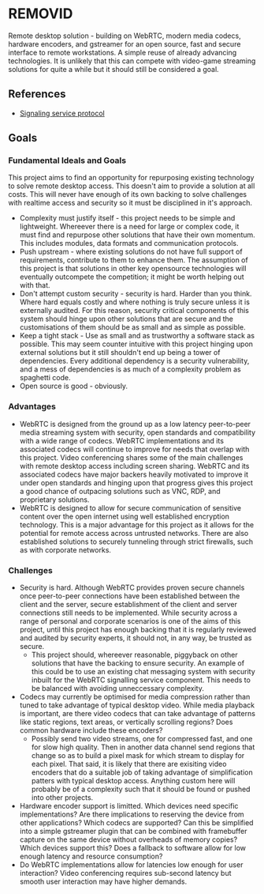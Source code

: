 # REMOVID

Remote desktop solution - building on WebRTC, modern media codecs, hardware encoders, and gstreamer for an open source, fast and secure interface to remote workstations. A simple reuse of already advancing technologies. It is unlikely that this can compete with video-game streaming solutions for quite a while but it should still be considered a goal.

## References

* [Signaling service protocol](docs/routerMessages.md)

## Goals

### Fundamental Ideals and Goals

This project aims to find an opportunity for repurposing existing technology to solve remote desktop access. This doesn't aim to provide a solution at all costs. This will never have enough of its own backing to solve challenges with realtime access and security so it must be disciplined in it's approach.
* Complexity must justify itself - this project needs to be simple and lightweight. Whereever there is a need for large or complex code, it must find and repurpose other solutions that have their own momentum. This includes modules, data formats and communication protocols.
* Push upstream - where existing solutions do not have full support of requirements, contribute to them to enhance them. The assumption of this project is that solutions in other key opensource technologies will eventually outcompete the competition; it might be worth helping out with that.
* Don't attempt custom security - security is hard. Harder than you think. Where hard equals costly and where nothing is truly secure unless it is externally audited. For this reason, security critical components of this system should hinge upon other solutions that are secure and the customisations of them should be as small and as simple as possible.
* Keep a tight stack - Use as small and as trustworthy a software stack as possible. This may seem counter intuitive with this project hinging upon external solutions but it still shouldn't end up being a tower of dependencies. Every additional dependency is a security vulnerability, and a mess of dependencies is as much of a complexity problem as spaghetti code.
* Open source is good - obviously.

### Advantages
* WebRTC is designed from the ground up as a low latency peer-to-peer media streaming system with security, open standards and compatibility with a wide range of codecs. WebRTC implementations and its associated codecs will continue to improve for needs that overlap with this project. Video conferencing shares some of the main challenges with remote desktop access including screen sharing. WebRTC and its associated codecs have major backers heavily motivated to improve it under open standards and hinging upon that progress gives this project a good chance of outpacing solutions such as VNC, RDP, and proprietary solutions.
* WebRTC is designed to allow for secure communication of sensitive content over the open internet using well established encryption technology. This is a major advantage for this project as it allows for the potential for remote access across untrusted networks. There are also established solutions to securely tunneling through strict firewalls, such as with corporate networks.

### Challenges
* Security is hard. Although WebRTC provides proven secure channels once peer-to-peer connections have been established between the client and the server, secure establishment of the client and server connections still needs to be implemented. While security across a range of personal and corporate scenarios is one of the aims of this project, until this project has enough backing that it is regularly reviewed and audited by security experts, it should not, in any way, be trusted as secure.
  * This project should, whereever reasonable, piggyback on other solutions that have the backing to ensure security. An example of this could be to use an existing chat messaging system with security inbuilt for the WebRTC signalling service component. This needs to be balanced with avoiding unneccessary complexity.
* Codecs may currently be optimised for media compression rather than tuned to take advantage of typical desktop video. While media playback is important, are there video codecs that can take advantage of patterns like static regions, text areas, or vertically scrolling regions? Does common hardware include these encoders?
  * Possibly send two video streams, one for compressed fast, and one for slow high quality. Then in another data channel send regions that change so as to build a pixel mask for which stream to display for each pixel. That said, it is likely that there are exisiting video encoders that do a suitable job of taking advantage of simplification patters with typical desktop access. Anything custom here will probably be of a complexity such that it should be found or pushed into other projects.
* Hardware encoder support is limitted. Which devices need specific implementations? Are there implications to reserving the device from other applications? Which codecs are supported? Can this be simplified into a simple gstreamer plugin that can be combined with framebuffer capture on the same device without overheads of memory copies? Which devices support this? Does a fallback to software allow for low enough latency and resource consumption?
* Do WebRTC implementations allow for latencies low enough for user interaction? Video conferencing requires sub-second latency but smooth user interaction may have higher demands.